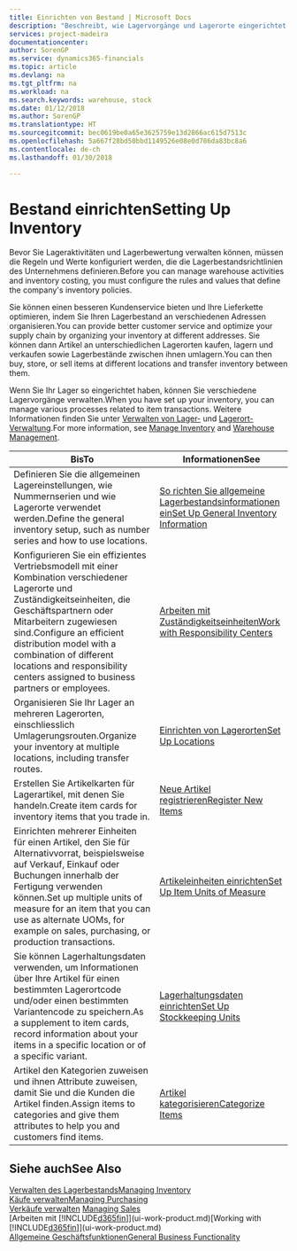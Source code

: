 ```yaml
---
title: Einrichten von Bestand | Microsoft Docs
description: "Beschreibt, wie Lagervorgänge und Lagerorte eingerichtet werden, einschliesslich Umlagerungsrouten und Standorte wie Lagerorte."
services: project-madeira
documentationcenter: 
author: SorenGP
ms.service: dynamics365-financials
ms.topic: article
ms.devlang: na
ms.tgt_pltfrm: na
ms.workload: na
ms.search.keywords: warehouse, stock
ms.date: 01/12/2018
ms.author: SorenGP
ms.translationtype: HT
ms.sourcegitcommit: bec0619be0a65e3625759e13d2866ac615d7513c
ms.openlocfilehash: 5a667f28bd50bbd1149526e08e0d786da83bc8a6
ms.contentlocale: de-ch
ms.lasthandoff: 01/30/2018

---
```

# <a name="setting-up-inventory"></a><span data-ttu-id="5f890-103">Bestand einrichten</span><span class="sxs-lookup"><span data-stu-id="5f890-103">Setting Up Inventory</span></span>
<span data-ttu-id="5f890-104">Bevor Sie Lageraktivitäten und Lagerbewertung verwalten können, müssen die Regeln und Werte konfiguriert werden, die die Lagerbestandsrichtlinien des Unternehmens definieren.</span><span class="sxs-lookup"><span data-stu-id="5f890-104">Before you can manage warehouse activities and inventory costing, you must configure the rules and values that define the company's inventory policies.</span></span>

<span data-ttu-id="5f890-105">Sie können einen besseren Kundenservice bieten und Ihre Lieferkette optimieren, indem Sie Ihren Lagerbestand an verschiedenen Adressen organisieren.</span><span class="sxs-lookup"><span data-stu-id="5f890-105">You can provide better customer service and optimize your supply chain by organizing your inventory at different addresses.</span></span> <span data-ttu-id="5f890-106">Sie können dann Artikel an unterschiedlichen Lagerorten kaufen, lagern und verkaufen sowie Lagerbestände zwischen ihnen umlagern.</span><span class="sxs-lookup"><span data-stu-id="5f890-106">You can then buy, store, or sell items at different locations and transfer inventory between them.</span></span>

<span data-ttu-id="5f890-107">Wenn Sie Ihr Lager so eingerichtet haben, können Sie verschiedene Lagervorgänge verwalten.</span><span class="sxs-lookup"><span data-stu-id="5f890-107">When you have set up your inventory, you can manage various processes related to item transactions.</span></span> <span data-ttu-id="5f890-108">Weitere Informationen finden Sie unter [Verwalten von Lager-](inventory-manage-inventory.md) und [Lagerort-Verwaltung](warehouse-manage-warehouse.md).</span><span class="sxs-lookup"><span data-stu-id="5f890-108">For more information, see [Manage Inventory](inventory-manage-inventory.md) and [Warehouse Management](warehouse-manage-warehouse.md).</span></span>

| <span data-ttu-id="5f890-109">Bis</span><span class="sxs-lookup"><span data-stu-id="5f890-109">To</span></span> | <span data-ttu-id="5f890-110">Informationen</span><span class="sxs-lookup"><span data-stu-id="5f890-110">See</span></span> |
| --- | --- |
| <span data-ttu-id="5f890-111">Definieren Sie die allgemeinen Lagereinstellungen, wie Nummernserien und wie Lagerorte verwendet werden.</span><span class="sxs-lookup"><span data-stu-id="5f890-111">Define the general inventory setup, such as number series and how to use locations.</span></span> |[<span data-ttu-id="5f890-112">So richten Sie allgemeine Lagerbestandsinformationen ein</span><span class="sxs-lookup"><span data-stu-id="5f890-112">Set Up General Inventory Information</span></span>](inventory-how-setup-general.md) |
|<span data-ttu-id="5f890-113">Konfigurieren Sie ein effizientes Vertriebsmodell mit einer Kombination verschiedener Lagerorte und Zuständigkeitseinheiten, die Geschäftspartnern oder Mitarbeitern zugewiesen sind.</span><span class="sxs-lookup"><span data-stu-id="5f890-113">Configure an efficient distribution model with a combination of different locations and responsibility centers assigned to business partners or employees.</span></span>|[<span data-ttu-id="5f890-114">Arbeiten mit Zuständigkeitseinheiten</span><span class="sxs-lookup"><span data-stu-id="5f890-114">Work with Responsibility Centers</span></span>](inventory-responsibility-centers.md)|
| <span data-ttu-id="5f890-115">Organisieren Sie Ihr Lager an mehreren Lagerorten, einschliesslich Umlagerungsrouten.</span><span class="sxs-lookup"><span data-stu-id="5f890-115">Organize your inventory at multiple locations, including transfer routes.</span></span> |[<span data-ttu-id="5f890-116">Einrichten von Lagerorten</span><span class="sxs-lookup"><span data-stu-id="5f890-116">Set Up Locations</span></span>](inventory-how-register-new-items.md) |
| <span data-ttu-id="5f890-117">Erstellen Sie Artikelkarten für Lagerartikel, mit denen Sie handeln.</span><span class="sxs-lookup"><span data-stu-id="5f890-117">Create item cards for inventory items that you trade in.</span></span> |[<span data-ttu-id="5f890-118">Neue Artikel registrieren</span><span class="sxs-lookup"><span data-stu-id="5f890-118">Register New Items</span></span>](inventory-how-register-new-items.md) |
|<span data-ttu-id="5f890-119">Einrichten mehrerer Einheiten für einen Artikel, den Sie für Alternativvorrat, beispielsweise auf Verkauf, Einkauf oder Buchungen innerhalb der Fertigung verwenden können.</span><span class="sxs-lookup"><span data-stu-id="5f890-119">Set up multiple units of measure for an item that you can use as alternate UOMs, for example on sales, purchasing, or production transactions.</span></span>|[<span data-ttu-id="5f890-120">Artikeleinheiten einrichten</span><span class="sxs-lookup"><span data-stu-id="5f890-120">Set Up Item Units of Measure</span></span>](inventory-how-setup-units-of-measure.md)|
|<span data-ttu-id="5f890-121">Sie können Lagerhaltungsdaten verwenden, um Informationen über Ihre Artikel für einen bestimmten Lagerortcode und/oder einen bestimmten Variantencode zu speichern.</span><span class="sxs-lookup"><span data-stu-id="5f890-121">As a supplement to item cards, record information about your items in a specific location or of a specific variant.</span></span>|[<span data-ttu-id="5f890-122">Lagerhaltungsdaten einrichten</span><span class="sxs-lookup"><span data-stu-id="5f890-122">Set Up Stockkeeping Units</span></span>](inventory-how-to-set-up-stockkeeping-units.md)|
| <span data-ttu-id="5f890-123">Artikel den Kategorien zuweisen und ihnen Attribute zuweisen, damit Sie und die Kunden die Artikel finden.</span><span class="sxs-lookup"><span data-stu-id="5f890-123">Assign items to categories and give them attributes to help you and customers find items.</span></span> |[<span data-ttu-id="5f890-124">Artikel kategorisieren</span><span class="sxs-lookup"><span data-stu-id="5f890-124">Categorize Items</span></span>](inventory-how-categorize-items.md) |

## <a name="see-also"></a><span data-ttu-id="5f890-125">Siehe auch</span><span class="sxs-lookup"><span data-stu-id="5f890-125">See Also</span></span>
[<span data-ttu-id="5f890-126">Verwalten des Lagerbestands</span><span class="sxs-lookup"><span data-stu-id="5f890-126">Managing Inventory</span></span>](inventory-manage-inventory.md)  
[<span data-ttu-id="5f890-127">Käufe verwalten</span><span class="sxs-lookup"><span data-stu-id="5f890-127">Managing Purchasing</span></span>](purchasing-manage-purchasing.md)  
<span data-ttu-id="5f890-128">[Verkäufe verwalten](sales-manage-sales.md)  </span><span class="sxs-lookup"><span data-stu-id="5f890-128">[Managing Sales](sales-manage-sales.md)  </span></span>  
<span data-ttu-id="5f890-129">[Arbeiten mit [!INCLUDE[d365fin](includes/d365fin_md.md)]](ui-work-product.md)</span><span class="sxs-lookup"><span data-stu-id="5f890-129">[Working with [!INCLUDE[d365fin](includes/d365fin_md.md)]](ui-work-product.md)</span></span>  
[<span data-ttu-id="5f890-130">Allgemeine Geschäftsfunktionen</span><span class="sxs-lookup"><span data-stu-id="5f890-130">General Business Functionality</span></span>](ui-across-business-areas.md)

